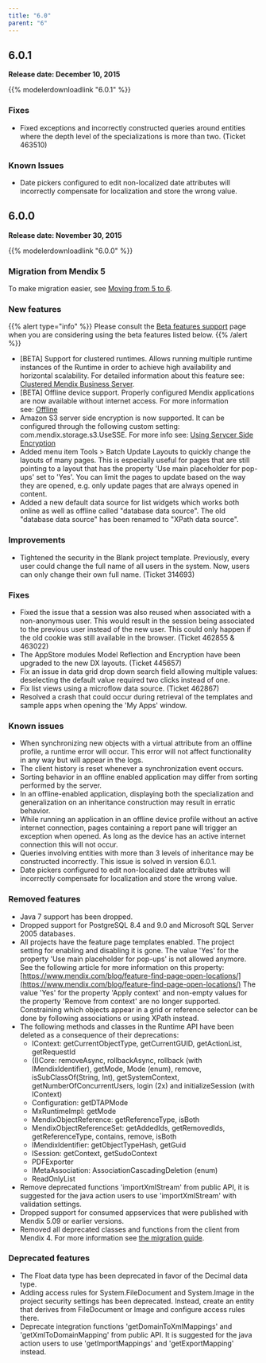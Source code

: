 ```yaml
---
title: "6.0"
parent: "6"
---
```


## 6.0.1

**Release date: December 10, 2015**

{{% modelerdownloadlink "6.0.1" %}}

### Fixes

*   Fixed exceptions and incorrectly constructed queries around entities where the depth level of the specializations is more than two. (Ticket 463510)

### Known Issues

*   Date pickers configured to edit non-localized date attributes will incorrectly compensate for localization and store the wrong value.

## 6.0.0

**Release date: November 30, 2015**

{{% modelerdownloadlink "6.0.0" %}}

### Migration from Mendix 5

To make migration easier, see [Moving from 5 to 6](/refguide6/moving-from-5-to-6).

### New features

{{% alert type="info" %}}
Please consult the [Beta features support](/releasenotes/beta-features) page when you are considering using the beta features listed below.
{{% /alert %}}

*   [BETA] Support for clustered runtimes. Allows running multiple runtime instances of the Runtime in order to achieve high availability and horizontal scalability. For detailed information about this feature see: [Clustered Mendix Business Server](/refguide6/clustered-mendix-runtime).
*   [BETA] Offline device support. Properly configured Mendix applications are now available without internet access. For more information see: [Offline](/refguide6/offline)
*   Amazon S3 server side encryption is now supported. It can be configured through the following custom setting: com.mendix.storage.s3.UseSSE. For more info see: [Using Servcer Side Encryption](http://docs.aws.amazon.com/AmazonS3/latest/dev/UsingServerSideEncryption.html)
*   Added menu item Tools > Batch Update Layouts to quickly change the layouts of many pages. This is especially useful for pages that are still pointing to a layout that has the property 'Use main placeholder for pop-ups' set to 'Yes'. You can limit the pages to update based on the way they are opened, e.g. only update pages that are always opened in content.
*   Added a new default data source for list widgets which works both online as well as offline called "database data source". The old "database data source" has been renamed to "XPath data source".

### Improvements

*   Tightened the security in the Blank project template. Previously, every user could change the full name of all users in the system. Now, users can only change their own full name. (Ticket 314693)

### Fixes

*   Fixed the issue that a session was also reused when associated with a non-anonymous user. This would result in the session being associated to the previous user instead of the new user. This could only happen if the old cookie was still available in the browser. (Ticket 462855 & 463022)
*   The AppStore modules Model Reflection and Encryption have been upgraded to the new DX layouts. (Ticket 445657)
*   Fix an issue in data grid drop down search field allowing multiple values: deselecting the default value required two clicks instead of one.
*   Fix list views using a microflow data source. (Ticket 462867)
*   Resolved a crash that could occur during retrieval of the templates and sample apps when opening the 'My Apps' window.

### Known issues

*   When synchronizing new objects with a virtual attribute from an offline profile, a runtime error will occur. This error will not affect functionality in any way but will appear in the logs.
*   The client history is reset whenever a synchronization event occurs.
*   Sorting behavior in an offline enabled application may differ from sorting performed by the server.
*   In an offline-enabled application, displaying both the specialization and generalization on an inheritance construction may result in erratic behavior.
*   While running an application in an offline device profile without an active internet connection, pages containing a report pane will trigger an exception when opened. As long as the device has an active internet connection this will not occur. 
*   Queries involving entities with more than 3 levels of inheritance may be constructed incorrectly. This issue is solved in version 6.0.1.
*   Date pickers configured to edit non-localized date attributes will incorrectly compensate for localization and store the wrong value. 

### Removed features

*   Java 7 support has been dropped.
*   Dropped support for PostgreSQL 8.4 and 9.0 and Microsoft SQL Server 2005 databases.
*   All projects have the feature page templates enabled. The project setting for enabling and disabling it is gone. The value 'Yes' for the property 'Use main placeholder for pop-ups' is not allowed anymore. See the following article for more information on this property: [https://www.mendix.com/blog/feature-find-page-open-locations/](https://www.mendix.com/blog/feature-find-page-open-locations/) The value 'Yes' for the property 'Apply context' and non-empty values for the property 'Remove from context' are no longer supported. Constraining which objects appear in a grid or reference selector can be done by following associations or using XPath instead.
*   The following methods and classes in the Runtime API have been deleted as a consequence of their deprecations:
    *   IContext: getCurrentObjectType, getCurrentGUID, getActionList, getRequestId
    *   (I)Core: removeAsync, rollbackAsync, rollback (with IMendixIdentifier), getMode, Mode (enum), remove, isSubClassOf(String, Int), getSystemContext, getNumberOfConcurrentUsers, login (2x) and initializeSession (with IContext)
    *   Configuration: getDTAPMode
    *   MxRuntimeImpl: getMode
    *   MendixObjectReference: getReferenceType, isBoth
    *   MendixObjectReferenceSet: getAddedIds, getRemovedIds, getReferenceType, contains, remove, isBoth
    *   IMendixIdentifier: getObjectTypeHash, getGuid
    *   ISession: getContext, getSudoContext
    *   PDFExporter
    *   IMetaAssociation: AssociationCascadingDeletion (enum)
    *   ReadOnlyList
*   Remove deprecated functions 'importXmlStream' from public API, it is suggested for the java action users to use 'importXmlStream' with validation settings.
*   Dropped support for consumed appservices that were published with Mendix 5.09 or earlier versions.
*   Removed all deprecated classes and functions from the client from Mendix 4\. For more information see [the migration guide](/refguide6/moving-from-5-to-6#removed).

### Deprecated features

*   The Float data type has been deprecated in favor of the Decimal data type.
*   Adding access rules for System.FileDocument and System.Image in the project security settings has been deprecated. Instead, create an entity that derives from FileDocument or Image and configure access rules there.
*   Deprecate integration functions 'getDomainToXmlMappings' and 'getXmlToDomainMapping' from public API. It is suggested for the java action users to use 'getImportMappings' and 'getExportMapping' instead.
